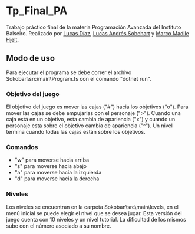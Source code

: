 # Tp_Final_PA
Trabajo práctico final de la materia Programación Avanzada del Instituto Balseiro. 
Realizado por [Lucas Díaz](https://github.com/LucasD1az), [Lucas Andrés Sobehart](https://github.com/sobluc) y [Marco Madile Hjelt](https://github.com/MarcoMadile).

## Modo de uso 
Para ejecutar el programa se debe correr el archivo Sokoban\src\main\Program.fs con el comando "dotnet run". 

### Objetivo del juego 
El objetivo del juego es mover las cajas ("#") hacia los objetivos ("o"). Para mover las cajas se debe empujarlas con el personaje (">"). Cuando una caja está en un objetivo, esta cambia de apariencia ("x") y cuando un personaje esta sobre el objetivo cambia de apariencia ("^"). Un nivel termina cuando todas las cajas están sobre los objetivos.

### Comandos 
- "w" para moverse hacia arriba
- "s" para moverse hacia abajo
- "a" para moverse hacia la izquierda
- "d" para moverse hacia la derecha

### Niveles 
Los niveles se encuentran en la carpeta Sokoban\src\main\levels, en el menú inicial se puede elegir el nivel que se desea jugar. Esta versión del juego cuenta con 10 niveles y un nivel tutorial. La dificultad de los mismos sube con el número asociado a su nombre. 

